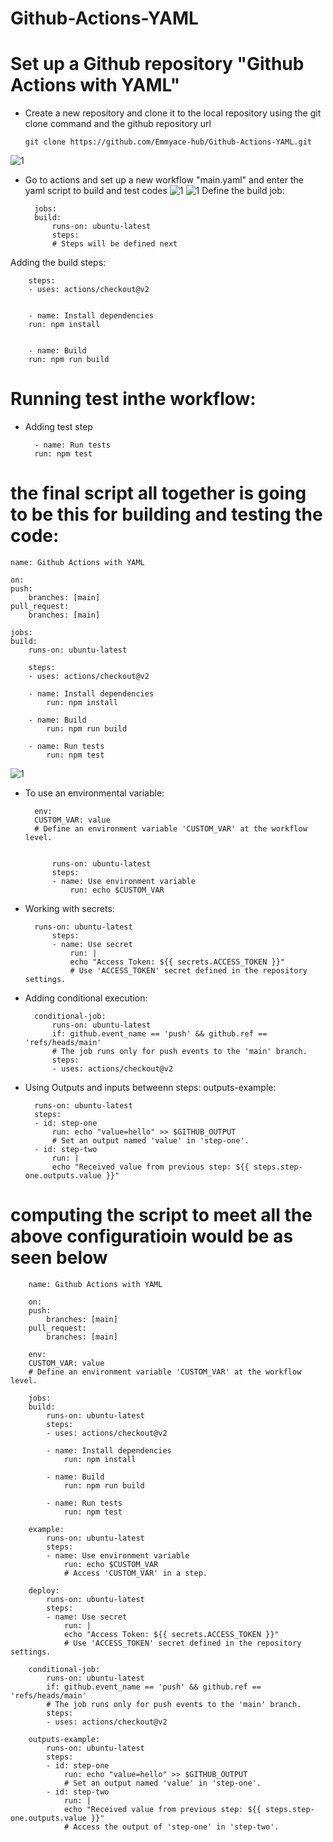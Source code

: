 # Github-Actions-YAML

# Set up a Github repository "Github Actions with YAML"

* Create a new repository and clone it to the local repository using the git clone command and the github repository url
    
      git clone https://github.com/Emmyace-hub/Github-Actions-YAML.git

![1](./img/Snipaste_2025-06-18_16-03-42.png)
![]()
![]()

* Go to actions and set up a new workflow "main.yaml" and enter the yaml script to build and test codes
![1](./img/1.png)
![1](./img/1a.png)
 Define the build job:

        jobs:
        build:
            runs-on: ubuntu-latest
            steps:
            # Steps will be defined next

Adding the build steps:

        steps:
        - uses: actions/checkout@v2
      

        - name: Install dependencies
        run: npm install
       

        - name: Build
        run: npm run build
       

# Running test inthe workflow:

* Adding test step
  
        - name: Run tests
        run: npm test
      
# the final script all together is going to be this for building and testing the code:


    name: Github Actions with YAML

    on:
    push:
        branches: [main]
    pull_request:
        branches: [main]

    jobs:
    build:
        runs-on: ubuntu-latest

        steps:
        - uses: actions/checkout@v2

        - name: Install dependencies
            run: npm install

        - name: Build
            run: npm run build

        - name: Run tests
            run: npm test


![1](./img/1b.png)

* To use an environmental variable:

        env:
        CUSTOM_VAR: value
        # Define an environment variable 'CUSTOM_VAR' at the workflow level.


            runs-on: ubuntu-latest
            steps:
            - name: Use environment variable
                run: echo $CUSTOM_VAR
* Working with secrets:

        runs-on: ubuntu-latest
            steps:
            - name: Use secret
                run: |
                echo "Access Token: ${{ secrets.ACCESS_TOKEN }}"
                # Use 'ACCESS_TOKEN' secret defined in the repository settings.


* Adding conditional execution:

        conditional-job:
            runs-on: ubuntu-latest
            if: github.event_name == 'push' && github.ref == 'refs/heads/main'
            # The job runs only for push events to the 'main' branch.
            steps:
            - uses: actions/checkout@v2
* Using Outputs and inputs betweenn steps:
    outputs-example:

        runs-on: ubuntu-latest
        steps:
        - id: step-one
            run: echo "value=hello" >> $GITHUB_OUTPUT
            # Set an output named 'value' in 'step-one'.
        - id: step-two
            run: |
            echo "Received value from previous step: ${{ steps.step-one.outputs.value }}"

# computing the script to meet all the above configuratioin would be as seen below

        name: Github Actions with YAML

        on:
        push:
            branches: [main]
        pull_request:
            branches: [main]

        env:
        CUSTOM_VAR: value
        # Define an environment variable 'CUSTOM_VAR' at the workflow level.

        jobs:
        build:
            runs-on: ubuntu-latest
            steps:
            - uses: actions/checkout@v2

            - name: Install dependencies
                run: npm install

            - name: Build
                run: npm run build

            - name: Run tests
                run: npm test

        example:
            runs-on: ubuntu-latest
            steps:
            - name: Use environment variable
                run: echo $CUSTOM_VAR
                # Access 'CUSTOM_VAR' in a step.

        deploy:
            runs-on: ubuntu-latest
            steps:
            - name: Use secret
                run: |
                echo "Access Token: ${{ secrets.ACCESS_TOKEN }}"
                # Use 'ACCESS_TOKEN' secret defined in the repository settings.

        conditional-job:
            runs-on: ubuntu-latest
            if: github.event_name == 'push' && github.ref == 'refs/heads/main'
            # The job runs only for push events to the 'main' branch.
            steps:
            - uses: actions/checkout@v2

        outputs-example:
            runs-on: ubuntu-latest
            steps:
            - id: step-one
                run: echo "value=hello" >> $GITHUB_OUTPUT
                # Set an output named 'value' in 'step-one'.
            - id: step-two
                run: |
                echo "Received value from previous step: ${{ steps.step-one.outputs.value }}"
                # Access the output of 'step-one' in 'step-two'.